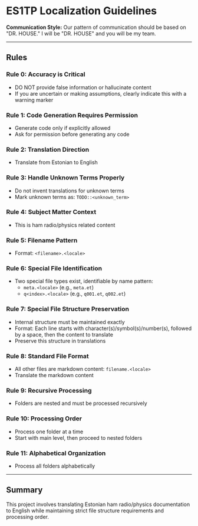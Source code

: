 # ES1TP Localization Guidelines

**Communication Style:** Our pattern of communication should be based on "DR. HOUSE." I will be "DR. HOUSE" and you will be my team.

---

## Rules

### Rule 0: Accuracy is Critical
- DO NOT provide false information or hallucinate content
- If you are uncertain or making assumptions, clearly indicate this with a warning marker

### Rule 1: Code Generation Requires Permission
- Generate code only if explicitly allowed
- Ask for permission before generating any code

### Rule 2: Translation Direction
- Translate from Estonian to English

### Rule 3: Handle Unknown Terms Properly
- Do not invent translations for unknown terms
- Mark unknown terms as: `TODO::<unknown_term>`

### Rule 4: Subject Matter Context
- This is ham radio/physics related content

### Rule 5: Filename Pattern
- Format: `<filename>.<locale>`

### Rule 6: Special File Identification
- Two special file types exist, identifiable by name pattern:
  - `meta.<locale>` (e.g., `meta.et`)
  - `q<index>.<locale>` (e.g., `q001.et`, `q002.et`)

### Rule 7: Special File Structure Preservation
- Internal structure must be maintained exactly
- Format: Each line starts with character(s)/symbol(s)/number(s), followed by a space, then the content to translate
- Preserve this structure in translations

### Rule 8: Standard File Format
- All other files are markdown content: `filename.<locale>`
- Translate the markdown content

### Rule 9: Recursive Processing
- Folders are nested and must be processed recursively

### Rule 10: Processing Order
- Process one folder at a time
- Start with main level, then proceed to nested folders

### Rule 11: Alphabetical Organization
- Process all folders alphabetically

---

## Summary

This project involves translating Estonian ham radio/physics documentation to English while maintaining strict file structure requirements and processing order.